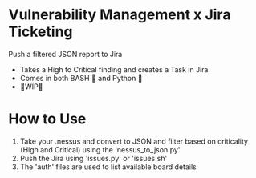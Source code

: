 # Vulnerability Management x Jira Ticketing
Push a filtered JSON report to Jira
- Takes a High to Critical finding and creates a Task in Jira
- Comes in both BASH 🐧  and Python 🐍
- 🚧WIP🚧 

# How to Use
1. Take your .nessus and convert to JSON and filter based on criticality (High and Critical) using the 'nessus_to_json.py'
2. Push the Jira using 'issues.py' or 'issues.sh'
3. The 'auth' files are used to list available board details
